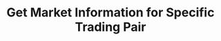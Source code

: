 ---
title: Get Market Information for Specific Trading Pair
position_number: 6
type: get
description: /future/market/v1/public/q/ticker
parameters:
    -
        name: symbol
        type: string
        mandatory: true
        default: N/A
        description: Trading pair
        ranges:
content_markdown: Note：This method does not require a signature.
left_code_blocks:
    -
        code_block: "public void getKLine() {\r\n\tString text = HttpUtil.get(URL + \"/data/api/future/market/v1/getKLine?market=btc_usdt&type=1min&since=0\");\r\n\tSystem.out.println(text);\r\n}"
        title: Java
        language: java
right_code_blocks:
    - code_block: |-
        {
          "error": {
            "code": "",
            "msg": ""
          },
          "msgInfo": "",
          "result": {
            "a": "", //24h volume
            "c": "", //Latest price
            "h": "", //Highest price in 24 hours
            "l": "", //Lowest price in 24 hours
            "o": "", //The first transaction price 24 hours ago
            "r": "", //24h Price Fluctuation Limit
            "s": "", //Trading pair
            "t": 0, //Time
            "v": "" //24h turnover
          },
          "returnCode": 0
        }
      title: Response
      language: json
---